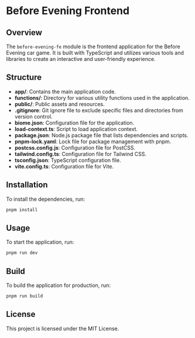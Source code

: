 # Before Evening Frontend

## Overview
The `before-evening-fe` module is the frontend application for the Before Evening car game. It is built with TypeScript and utilizes various tools and libraries to create an interactive and user-friendly experience.

## Structure
- **app/**: Contains the main application code.
- **functions/**: Directory for various utility functions used in the application.
- **public/**: Public assets and resources.
- **.gitignore**: Git ignore file to exclude specific files and directories from version control.
- **biome.json**: Configuration file for the application.
- **load-context.ts**: Script to load application context.
- **package.json**: Node.js package file that lists dependencies and scripts.
- **pnpm-lock.yaml**: Lock file for package management with pnpm.
- **postcss.config.js**: Configuration file for PostCSS.
- **tailwind.config.ts**: Configuration file for Tailwind CSS.
- **tsconfig.json**: TypeScript configuration file.
- **vite.config.ts**: Configuration file for Vite.

## Installation
To install the dependencies, run:
```bash
pnpm install
```

## Usage
To start the application, run:
```bash
pnpm run dev
```

## Build
To build the application for production, run:
```bash
pnpm run build
```
 
## License
This project is licensed under the MIT License.
